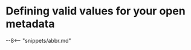 <!-- SPDX-License-Identifier: CC-BY-4.0 -->
<!-- Copyright Contributors to the Egeria project 2020. -->

# Defining valid values for your open metadata


--8<-- "snippets/abbr.md"

